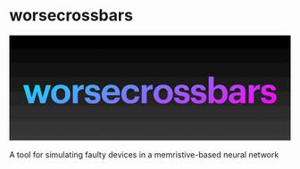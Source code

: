 # worsecrossbars
![worsecrossbars logo](docs/imgs/logo.gif)

A tool for simulating faulty devices in a memristive-based neural network